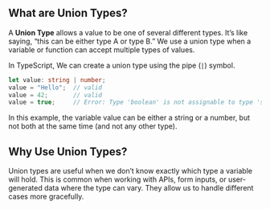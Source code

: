 ## What are Union Types?

A **Union Type** allows a value to be one of several different types. It’s like saying, “this can be either type A or type B.” We use a union type when a variable or function can accept multiple types of values.

In TypeScript, We can create a union type using the pipe (`|`) symbol.

```typescript
let value: string | number;
value = "Hello";  // valid
value = 42;       // valid
value = true;     // Error: Type 'boolean' is not assignable to type 'string | number'

```
In this example, the variable value can be either a string or a number, but not both at the same time (and not any other type).

## Why Use Union Types?

Union types are useful when we don’t know exactly which type a variable will hold. This is common when working with APIs, form inputs, or user-generated data where the type can vary. They allow us to handle different cases more gracefully.
